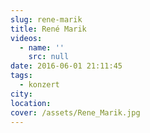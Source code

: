 ```yaml
---
slug: rene-marik
title: René Marik
videos:
  - name: ''
    src: null
date: 2016-06-01 21:11:45
tags:
  - konzert
city:
location:
cover: /assets/Rene_Marik.jpg
---
```

